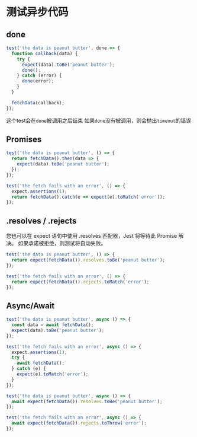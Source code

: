 # 测试异步代码

## done

```js
test('the data is peanut butter', done => {
  function callback(data) {
    try {
      expect(data).toBe('peanut butter');
      done();
    } catch (error) {
      done(error);
    }
  }

  fetchData(callback);
});
```

这个test会在`done`被调用之后结束
如果`done`没有被调用，则会抛出`timeout`的错误

## Promises

```js
test('the data is peanut butter', () => {
  return fetchData().then(data => {
    expect(data).toBe('peanut butter');
  });
});
```

```js
test('the fetch fails with an error', () => {
  expect.assertions(1);
  return fetchData().catch(e => expect(e).toMatch('error'));
});
```

## .resolves / .rejects

您也可以在 expect 语句中使用 .resolves 匹配器，Jest 将等待此 Promise 解决。 如果承诺被拒绝，则测试将自动失败。

```js
test('the data is peanut butter', () => {
  return expect(fetchData()).resolves.toBe('peanut butter');
});
```

```js
test('the fetch fails with an error', () => {
  return expect(fetchData()).rejects.toMatch('error');
});
```

## Async/Await

```js
test('the data is peanut butter', async () => {
  const data = await fetchData();
  expect(data).toBe('peanut butter');
});

test('the fetch fails with an error', async () => {
  expect.assertions(1);
  try {
    await fetchData();
  } catch (e) {
    expect(e).toMatch('error');
  }
});
```

```js
test('the data is peanut butter', async () => {
  await expect(fetchData()).resolves.toBe('peanut butter');
});

test('the fetch fails with an error', async () => {
  await expect(fetchData()).rejects.toThrow('error');
});
```
